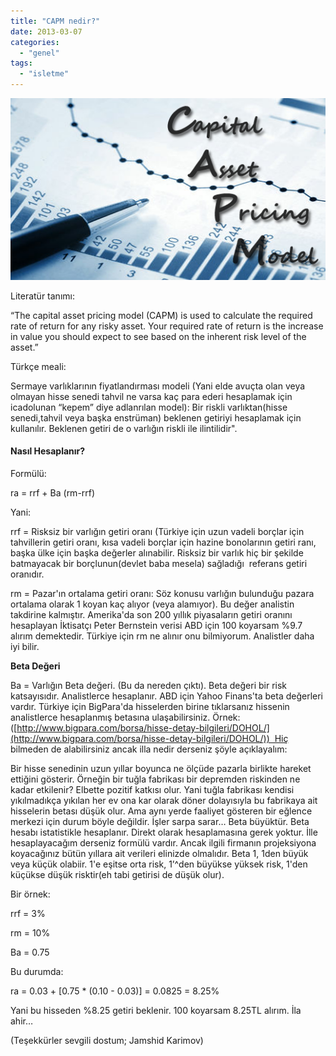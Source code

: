 ```yaml
---
title: "CAPM nedir?"
date: 2013-03-07
categories: 
  - "genel"
tags: 
  - "isletme"
---
```


[![](/images/89c24-capm-model.png)](https://suatatan.wordpress.com/wp-content/uploads/2013/03/89c24-capm-model.png)

  

  

Literatür tanımı:

“The capital asset pricing model (CAPM) is used to calculate the required rate of return for any risky asset. Your required rate of return is the increase in value you should expect to see based on the inherent risk level of the asset.”

  

Türkçe meali:

Sermaye varlıklarının fiyatlandırması modeli (Yani elde avuçta olan veya olmayan hisse senedi tahvil ne varsa kaç para ederi hesaplamak için icadolunan “kepem” diye adlanrılan model): Bir riskli varlıktan(hisse senedi,tahvil veya başka enstrüman) beklenen getiriyi hesaplamak için kullanılır. Beklenen getiri de o varlığın riskli ile ilintilidir".

  

#### Nasıl Hesaplanır?

Formülü:

  

ra = rrf + Ba (rm-rrf)

  

Yani:

  

rrf = Risksiz bir varlığın getiri oranı (Türkiye için uzun vadeli borçlar için tahvillerin getiri oranı, kısa vadeli borçlar için hazine bonolarının getiri ranı, başka ülke için başka değerler alınabilir. Risksiz bir varlık hiç bir şekilde batmayacak bir borçlunun(devlet baba mesela) sağladığı  referans getiri oranıdır.

  

rm = Pazar'ın ortalama getiri oranı: Söz konusu varlığın bulunduğu pazara ortalama olarak 1 koyan kaç alıyor (veya alamıyor). Bu değer analistin takdirine kalmıştır. Amerika'da son 200 yıllık piyasaların getiri oranını hesaplayan İktisatçı Peter Bernstein verisi ABD için 100 koyarsam %9.7 alırım demektedir. Türkiye için rm ne alınır onu bilmiyorum. Analistler daha iyi bilir.

  

**Beta Değeri**

Ba = Varlığın Beta değeri. (Bu da nereden çıktı). Beta değeri bir risk katsayısıdır. Analistlerce hesaplanır. ABD için Yahoo Finans'ta beta değerleri vardır. Türkiye için BigPara'da hisselerden birine tıklarsanız hissenin analistlerce hesaplanmış betasına ulaşabilirsiniz. Örnek: ([http://www.bigpara.com/borsa/hisse-detay-bilgileri/DOHOL/](http://www.bigpara.com/borsa/hisse-detay-bilgileri/DOHOL/))  Hiç bilmeden de alabilirsiniz ancak illa nedir derseniz şöyle açıklayalım:

  

Bir hisse senedinin uzun yıllar boyunca ne ölçüde pazarla birlikte hareket ettiğini gösterir. Örneğin bir tuğla fabrikası bir depremden riskinden ne kadar etkilenir? Elbette pozitif katkısı olur. Yani tuğla fabrikası kendisi yıkılmadıkça yıkılan her ev ona kar olarak döner dolayısıyla bu fabrikaya ait hisselerin betası düşük olur. Ama aynı yerde faaliyet gösteren bir eğlence merkezi için durum böyle değildir. İşler sarpa sarar… Beta büyüktür. Beta hesabı istatistikle hesaplanır. Direkt olarak hesaplamasına gerek yoktur. İlle hesaplayacağım derseniz formülü vardır. Ancak ilgili firmanın projeksiyona koyacağınız bütün yıllara ait verileri elinizde olmalıdır. Beta 1, 1den büyük veya küçük olabiir. 1'e eşitse orta risk, 1’^den büyükse yüksek risk, 1'den küçükse düşük risktir(eh tabi getirisi de düşük olur).

  

  

Bir örnek:

rrf = 3%

rm = 10% 

Ba = 0.75 

  

Bu durumda:

ra = 0.03 + \[0.75 \* (0.10 - 0.03)\] = 0.0825 = 8.25%

  

Yani bu hisseden %8.25 getiri beklenir. 100 koyarsam 8.25TL alırım. İla ahir…

  

(Teşekkürler sevgili dostum; Jamshid Karimov)
